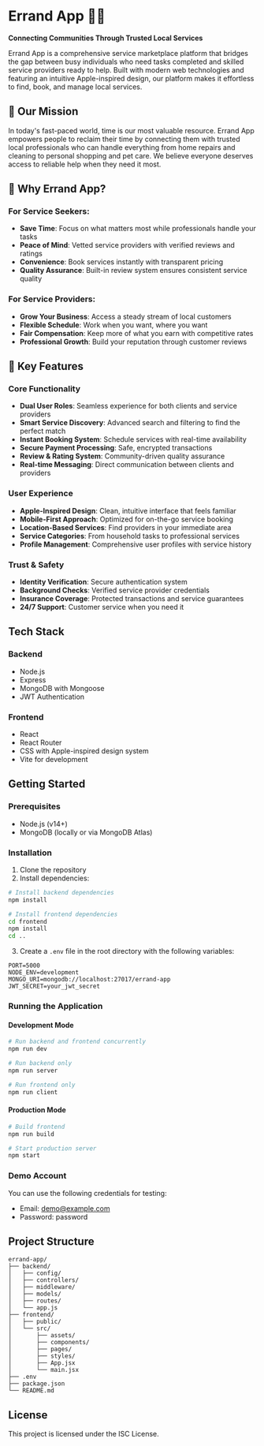# Errand App 🏃‍♂️

**Connecting Communities Through Trusted Local Services**

Errand App is a comprehensive service marketplace platform that bridges the gap between busy individuals who need tasks completed and skilled service providers ready to help. Built with modern web technologies and featuring an intuitive Apple-inspired design, our platform makes it effortless to find, book, and manage local services.

## 🎯 Our Mission

In today's fast-paced world, time is our most valuable resource. Errand App empowers people to reclaim their time by connecting them with trusted local professionals who can handle everything from home repairs and cleaning to personal shopping and pet care. We believe everyone deserves access to reliable help when they need it most.

## 🌟 Why Errand App?

### For Service Seekers:
- **Save Time**: Focus on what matters most while professionals handle your tasks
- **Peace of Mind**: Vetted service providers with verified reviews and ratings
- **Convenience**: Book services instantly with transparent pricing
- **Quality Assurance**: Built-in review system ensures consistent service quality

### For Service Providers:
- **Grow Your Business**: Access a steady stream of local customers
- **Flexible Schedule**: Work when you want, where you want
- **Fair Compensation**: Keep more of what you earn with competitive rates
- **Professional Growth**: Build your reputation through customer reviews

## 🚀 Key Features

### Core Functionality
- **Dual User Roles**: Seamless experience for both clients and service providers
- **Smart Service Discovery**: Advanced search and filtering to find the perfect match
- **Instant Booking System**: Schedule services with real-time availability
- **Secure Payment Processing**: Safe, encrypted transactions
- **Review & Rating System**: Community-driven quality assurance
- **Real-time Messaging**: Direct communication between clients and providers

### User Experience
- **Apple-Inspired Design**: Clean, intuitive interface that feels familiar
- **Mobile-First Approach**: Optimized for on-the-go service booking
- **Location-Based Services**: Find providers in your immediate area
- **Service Categories**: From household tasks to professional services
- **Profile Management**: Comprehensive user profiles with service history

### Trust & Safety
- **Identity Verification**: Secure authentication system
- **Background Checks**: Verified service provider credentials
- **Insurance Coverage**: Protected transactions and service guarantees
- **24/7 Support**: Customer service when you need it

## Tech Stack

### Backend
- Node.js
- Express
- MongoDB with Mongoose
- JWT Authentication

### Frontend
- React
- React Router
- CSS with Apple-inspired design system
- Vite for development

## Getting Started

### Prerequisites

- Node.js (v14+)
- MongoDB (locally or via MongoDB Atlas)

### Installation

1. Clone the repository
2. Install dependencies:

```bash
# Install backend dependencies
npm install

# Install frontend dependencies
cd frontend
npm install
cd ..
```

3. Create a `.env` file in the root directory with the following variables:

```
PORT=5000
NODE_ENV=development
MONGO_URI=mongodb://localhost:27017/errand-app
JWT_SECRET=your_jwt_secret
```

### Running the Application

#### Development Mode

```bash
# Run backend and frontend concurrently
npm run dev

# Run backend only
npm run server

# Run frontend only
npm run client
```

#### Production Mode

```bash
# Build frontend
npm run build

# Start production server
npm start
```

### Demo Account

You can use the following credentials for testing:

- Email: demo@example.com
- Password: password

## Project Structure

```
errand-app/
├── backend/
│   ├── config/
│   ├── controllers/
│   ├── middleware/
│   ├── models/
│   ├── routes/
│   └── app.js
├── frontend/
│   ├── public/
│   └── src/
│       ├── assets/
│       ├── components/
│       ├── pages/
│       ├── styles/
│       ├── App.jsx
│       └── main.jsx
├── .env
├── package.json
└── README.md
```

## License

This project is licensed under the ISC License.
